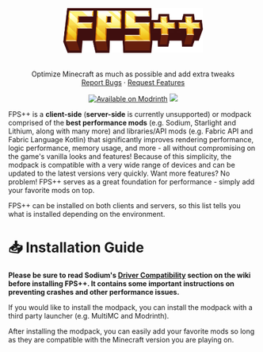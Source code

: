 <div align="center">
  <a href="https://github.com/MessiInter/fps-plus-plus" target="_blank" rel="noreferrer">
    <img src="docs/assets/images/fps++_logo.png" alt="FPS++ logo" height="90" />
  </a>
  <br />
  <br />
  <p align="center">
    Optimize Minecraft as much as possible and add extra tweaks
    <br />
    <a href="https://github.com/MessiInter/fps-plus-plus/issues" target="_blank" rel="noreferrer">Report Bugs</a>
    ·
    <a href="https://github.com/MessiInter/fps-plus-plus/issues" target="_blank" rel="noreferrer">Request Features</a>
  </p>
  <a href="https://modrinth.com/modpack/fps++" target="_blank" rel="noreferrer"><img src="https://cdn.jsdelivr.net/npm/@intergrav/devins-badges@3/assets/compact-minimal/available/modrinth_vector.svg" alt="Available on Modrinth" /></a>
  <a href="https://github.com/MessiInter/fps-plus-plus" target="_blank" rel="noreferrer"><img src="https://cdn.jsdelivr.net/npm/@intergrav/devins-badges@3/assets/compact-minimal/available/github_vector.svg" /></a>
</div>


FPS++ is a **client-side** (**server-side** is currently unsupported) or modpack comprised of the **best performance mods** (e.g. Sodium, Starlight and Lithium, along with many more) and libraries/API mods (e.g. Fabric API and Fabric Language Kotlin) that significantly improves rendering performance, logic performance, memory usage, and more - all without compromising on the game's vanilla looks and features! Because of this simplicity, the modpack is compatible with a very wide range of devices and can be updated to the latest versions very quickly. Want more features? No problem! FPS++ serves as a great foundation for performance - simply add your favorite mods on top.

FPS++ can be installed on both clients and servers, so this list tells you what is installed depending on the environment.

# 📥 Installation Guide

**Please be sure to read Sodium's [Driver Compatibility](https://github.com/CaffeineMC/sodium-fabric/wiki/Driver-Compatibility) section on the wiki before installing FPS++. It contains some important instructions on preventing crashes and other performance issues.**

If you would like to install the modpack, you can install the modpack with a third party launcher (e.g. MultiMC and Modrinth).

After installing the modpack, you can easily add your favorite mods so long as they are compatible with the Minecraft version you are playing on.
